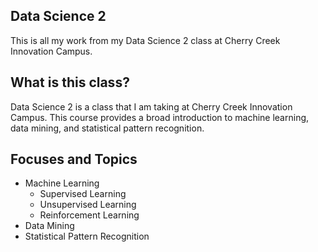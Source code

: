 ## Data Science 2
This is all my work from my Data Science 2 class at Cherry Creek Innovation Campus.

## What is this class?
Data Science 2 is a class that I am taking at Cherry Creek Innovation Campus. This course provides a broad introduction to machine learning, data mining, and statistical pattern recognition.

## Focuses and Topics
  * Machine Learning
    - Supervised Learning
    - Unsupervised Learning
    - Reinforcement Learning
  * Data Mining
  * Statistical Pattern Recognition
